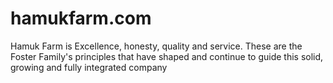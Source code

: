 # hamukfarm.com
 Hamuk Farm is Excellence, honesty, quality and service. These are the Foster Family's principles that have shaped and continue to guide this solid, growing and fully integrated company
